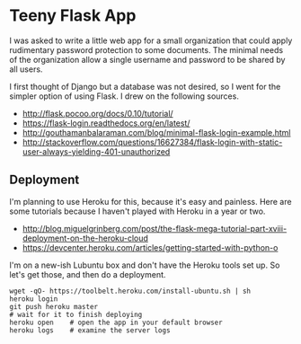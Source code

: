 Teeny Flask App
=====

I was asked to write a little web app for a small organization that could
apply rudimentary password protection to some documents. The minimal needs
of the organization allow a single username and password to be shared by
all users.

I first thought of Django but a database was not desired, so I went for the
simpler option of using Flask. I drew on the following sources.

* http://flask.pocoo.org/docs/0.10/tutorial/
* https://flask-login.readthedocs.org/en/latest/
* http://gouthamanbalaraman.com/blog/minimal-flask-login-example.html
* http://stackoverflow.com/questions/16627384/flask-login-with-static-user-always-yielding-401-unauthorized

Deployment
----

I'm planning to use Heroku for this, because it's easy and painless. Here are
some tutorials because I haven't played with Heroku in a year or two.

* http://blog.miguelgrinberg.com/post/the-flask-mega-tutorial-part-xviii-deployment-on-the-heroku-cloud
* https://devcenter.heroku.com/articles/getting-started-with-python-o

I'm on a new-ish Lubuntu box and don't have the Heroku tools set up. So let's
get those, and then do a deployment.

```shell
wget -qO- https://toolbelt.heroku.com/install-ubuntu.sh | sh
heroku login
git push heroku master
# wait for it to finish deploying
heroku open    # open the app in your default browser
heroku logs    # examine the server logs
```
